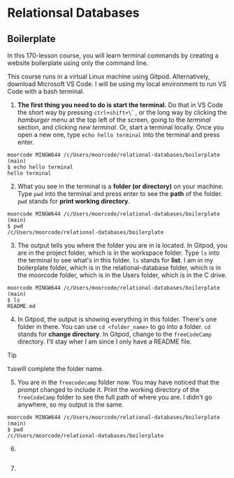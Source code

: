# Relationsal Databases

## Boilerplate

In this 170-lesson course, you will learn terminal commands by creating a website boilerplate using only the command line.

This course runs in a virtual Linux machine using Gitpod. Alternatively, download Microsoft VS Code. I will be using my local environment to run VS Code with a bash terminal.

1. __The first thing you need to do is start the terminal.__ Do that in VS Code the short way by pressing `ctrl+shift+\`\` , or the long way by clicking the _hamburger_ menu at the top left of the screen, going to the _terminal_ section, and clicking _new terminal_. Or, start a terminal locally. Once you open a new one, type `echo hello terminal` into the terminal and press enter.

```
moorcode MINGW644 /c/Users/moorcode/relational-databases/boilerplate (main)
$ echo hello terminal
hello terminal
```

2. What you see in the terminal is a __folder (or directory)__ on your machine. Type `pwd` into the terminal and press enter to see the __path__ of the folder. `pwd` stands for __print working directory__.

```
moorcode MINGW644 /c/Users/moorcode/relational-databases/boilerplate (main)
$ pwd
/c/Users/moorcode/relational-databases/boilerplate
```

3. The output tells you where the folder you are in is located. In Gitpod, you are in the project folder, which is in the workspace folder. Type `ls` into the terminal to see what's in this folder. `ls` stands for __list__. I am in my boilerplate folder, which is in the relational-database folder, which is in the moorcode folder, which is in the Users folder, which is in the C drive.

```
moorcode MINGW644 /c/Users/moorcode/relational-databases/boilerplate (main)
$ ls
README.md
```

4. In Gitpod, the output is showing everything in this folder. There's one folder in there. You can use `cd <folder_name>` to go into a folder. `cd` stands for __change directory__. In Gitpod, change to the `freeCodeCamp` directory. I'll stay wher I am since I only have a README file.
	
> [!TIP]
> `Tab`will complete the folder name.


5. You are in the `freecodecamp` folder now. You may have noticed that the prompt changed to include it. Print the working directory of the `freeCodeCamp` folder to see the full path of where you are. I didn't go anywhere, so my output is the same.

```
moorcode MINGW644 /c/Users/moorcode/relational-databases/boilerplate (main)
$ pwd
/c/Users/moorcode/relational-databases/boilerplate
```

6. 

```
```

7. 

```
```